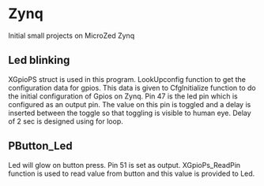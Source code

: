 # Zynq
Initial small projects on MicroZed Zynq

Led blinking
--------------------------------------------------------------------------------------------------------------------------------------
XGpioPS struct is used in this program.
LookUpconfig function to get the configuration data for gpios. This data is given to CfgInitialize function to do the initial configuration of Gpios on Zynq.
Pin 47 is the led pin which is configured as an output pin. The value on this pin is toggled and a delay is inserted between the toggle so that toggling is visible to human eye. Delay of 2 sec is designed using for loop.


PButton_Led
--------------------------------------------------------------------------------------------------------------------------------------
Led will glow on button press.
Pin 51 is set as output. XGpioPs_ReadPin function is used to read value from button and this value is provided to Led.

